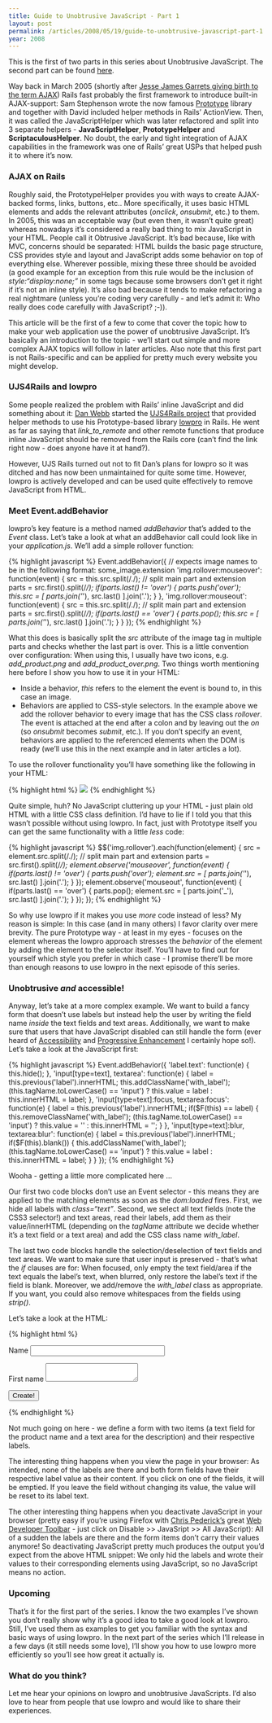 ```yaml
---
title: Guide to Unobtrusive JavaScript - Part 1
layout: post
permalink: /articles/2008/05/19/guide-to-unobtrusive-javascript-part-1
year: 2008
---
```


This is the first of two parts in this series about Unobtrusive
JavaScript. The second part can be found
[here](http://www.railway.at/articles/2008/06/30/guide-to-unobtrusive-javascript-part-2).

Way back in March 2005 (shortly after [Jesse James Garrets giving birth
to the term
AJAX](http://www.adaptivepath.com/ideas/essays/archives/000385.php))
Rails fast probably the first framework to introduce built-in
AJAX-support: Sam Stephenson wrote the now famous
[Prototype](http://prototypejs.org/) library and together with David
included helper methods in Rails’ ActionView. Then, it was called the
JavaScriptHelper which was later refactored and split into 3 separate
helpers - **JavaScriptHelper**, **PrototypeHelper** and
**ScriptaculousHelper**. No doubt, the early and tight integration of
AJAX capabilities in the framework was one of Rails’ great USPs that
helped push it to where it’s now.

### AJAX on Rails

Roughly said, the PrototypeHelper provides you with ways to create
AJAX-backed forms, links, buttons, etc.. More specifically, it uses
basic HTML elements and adds the relevant attributes (*onclick*,
*onsubmit*, etc.) to them. In 2005, this was an acceptable way (but even
then, it wasn’t quite great) whereas nowadays it’s considered a really
bad thing to mix JavaScript in your HTML. People call it Obtrusive
JavaScript. It’s bad because, like with MVC, concerns should be
separated: HTML builds the basic page structure, CSS provides style and
layout and JavaScript adds some behavior on top of everything else.
Wherever possible, mixing these three should be avoided (a good example
for an exception from this rule would be the inclusion of
*style:“display:none;”* in some tags because some browsers don’t get it
right if it’s not an inline style). It’s also bad because it tends to
make refactoring a real nightmare (unless you’re coding very carefully -
and let’s admit it: Who really does code carefully with JavaScript?
;-)).

This article will be the first of a few to come that cover the topic how
to make your web application use the power of unobtrusive JavaScript.
It’s basically an introduction to the topic - we’ll start out simple and
more complex AJAX topics will follow in later articles. Also note that
this first part is not Rails-specific and can be applied for pretty much
every website you might develop.

### UJS4Rails and lowpro

Some people realized the problem with Rails’ inline JavaScript and did
something about it: [Dan Webb](http://www.danwebb.net/) started the
[UJS4Rails project](http://ujs4rails.com/) that provided helper methods
to use his Prototype-based library
[lowpro](http://svn.danwebb.net/external/lowpro/) in Rails. He went as
far as saying that *link_to_remote* and other remote functions that
produce inline JavaScript should be removed from the Rails core (can’t
find the link right now - does anyone have it at hand?).

However, UJS Rails turned out not to fit Dan’s plans for lowpro so it
was ditched and has now been unmaintained for quite some time. However,
lowpro is actively developed and can be used quite effectively to remove
JavaScript from HTML.

### Meet Event.addBehavior

lowpro’s key feature is a method named *addBehavior* that’s added to the
*Event* class. Let’s take a look at what an addBehavior call could look
like in your *application.js*. We’ll add a simple rollover function:

{% highlight javascript %}
Event.addBehavior({
  // expects image names to be in the following format: some_image.extension
  'img.rollover:mouseover': function(event) {
    src = this.src.split(/\./); // split main part and extension
    parts = src.first().split(/_/);
    if(parts.last() != 'over') {
      parts.push('over');
      this.src = [ parts.join('_'), src.last() ].join('.');
    }
  },
  'img.rollover:mouseout': function(event) {
    src = this.src.split(/\./); // split main part and extension
    parts = src.first().split(/_/);
    if(parts.last() == 'over') {
      parts.pop();
      this.src = [ parts.join('_'), src.last() ].join('.');
    }
  }
});
{% endhighlight %}

What this does is basically split the *src* attribute of the image tag
in multiple parts and checks whether the last part is over. This is a
little convention over configuration: When using this, I usually have
two icons, e.g. *add_product.png* and *add_product_over.png*. Two things
worth mentioning here before I show you how to use it in your HTML:

-   Inside a behavior, *this* refers to the element the event is bound
    to, in this case an image.
-   Behaviors are applied to CSS-style selectors. In the example above
    we add the rollover behavior to every image that has the CSS class
    *rollover*. The event is attached at the end after a colon and by
    leaving out the *on* (so *onsubmit* becomes *submit*, etc.). If you
    don’t specify an event, behaviors are applied to the referenced
    elements when the DOM is ready (we’ll use this in the next example
    and in later articles a lot).

To use the rollover functionality you’ll have something like the
following in your HTML:

{% highlight html %}
<img src="/images/icons/ok.png" class="rollover" />
{% endhighlight %}

Quite simple, huh? No JavaScript cluttering up your HTML - just plain
old HTML with a little CSS class definition. I’d have to lie if I told
you that this wasn’t possible without using lowpro. In fact, just with
Prototype itself you can get the same functionality with a little *less*
code:

{% highlight javascript %}
$$('img.rollover').each(function(element) {
  src = element.src.split(/\./); // split main part and extension
  parts = src.first().split(/_/);
  element.observe('mouseover', function(event) {
    if(parts.last() != 'over') {
      parts.push('over');
      element.src = [ parts.join('_'), src.last() ].join('.');
    }
  });
  element.observe('mouseout', function(event) {
    if(parts.last() == 'over') {
      parts.pop();
      element.src = [ parts.join('_'), src.last() ].join('.');
    }
  });
});
{% endhighlight %}

So why use lowpro if it makes you use *more* code instead of less? My
reason is simple: In this case (and in many others) I favor clarity over
mere brevity. The pure Prototype way - at least in my eyes - focuses on
the element whereas the lowpro approach stresses the *behavior* of the
element by adding the element to the selector itself. You’ll have to
find out for yourself which style you prefer in which case - I promise
there’ll be more than enough reasons to use lowpro in the next episode
of this series.

### Unobtrusive *and* accessible!

Anyway, let’s take at a more complex example. We want to build a fancy
form that doesn’t use labels but instead help the user by writing the
field name *inside* the text fields and text areas. Additionally, we
want to make sure that users that have JavaScript disabled can still
handle the form (ever heard of
[Accessibility](http://en.wikipedia.org/wiki/Web_Content_Accessibility_Guidelines)
and [Progressive
Enhancement](http://en.wikipedia.org/wiki/Progressive_Enhancement?) I
certainly hope so!). Let’s take a look at the JavaScript first:

{% highlight javascript %}
Event.addBehavior({
  'label.text': function(e) {
    this.hide();
  },
  'input[type=text], textarea': function(e) {
    label = this.previous('label').innerHTML;
    this.addClassName('with_label');
    (this.tagName.toLowerCase() == 'input') ? this.value = label : this.innerHTML = label;
  },
  'input[type=text]:focus, textarea:focus': function(e) {
    label = this.previous('label').innerHTML;
    if($F(this) == label) {
      this.removeClassName('with_label');
      (this.tagName.toLowerCase() == 'input') ? this.value = '' : this.innerHTML = '';
    }
  },
  'input[type=text]:blur, textarea:blur': function(e) {
    label = this.previous('label').innerHTML;
    if($F(this).blank()) {
      this.addClassName('with_label');
      (this.tagName.toLowerCase() == 'input') ? this.value = label : this.innerHTML = label;
    }
  }
});
{% endhighlight %}

Wooha - getting a little more complicated here …

Our first two code blocks don’t use an Event selector - this means they
are applied to the matching elements as soon as the *dom:loaded* fires.
First, we hide all labels with *class=“text”*. Second, we select all
text fields (note the CSS3 selector!) and text areas, read their labels,
add them as their value/innerHTML (depending on the *tagName* attribute
we decide whether it’s a text field or a text area) and add the CSS
class name *with_label*.

The last two code blocks handle the selection/deselection of text fields
and text areas. We want to make sure that user input is preserved -
that’s what the *if* clauses are for: When focused, only empty the text
field/area if the text equals the label’s text, when blurred, only
restore the label’s text if the field is blank. Moreover, we add/remove
the *with_label* class as appropriate. If you want, you could also
remove whitespaces from the fields using *strip()*.

Let’s take a look at the HTML:

{% highlight html %}
<form action="/products" method="post">
<p>
  <label class="text" for="product_name">Name</label>
  <input id="product_name" name="product[name]" size="30" type="text" />
</p>
<p>
  <label class="text" for="first_name">First name</label>
  <textarea id="product_description" name="product[description]"></textarea>
</p>
<p>
  <input id="product_submit" name="commit" type="submit" value="Create!" />
</p>
</form>
{% endhighlight %}

Not much going on here - we define a form with two items (a text field
for the product name and a text area for the description) and their
respective labels.

The interesting thing happens when you view the page in your browser: As
intended, none of the labels are there and both form fields have their
respective label value as their content. If you click on one of the
fields, it will be emptied. If you leave the field without changing its
value, the value will be reset to its label text.

The other interesting thing happens when you deactivate JavaScript in
your browser (pretty easy if you’re using Firefox with [Chris
Pederick’s](http://chrispederick.com/) great [Web Developer
Toolbar](https://addons.mozilla.org/en-US/firefox/addon/60) - just click
on Disable \>\> JavaSript \>\> All JavaScript): All of a sudden the
labels are there and the form items don’t carry their values anymore! So
deactivating JavaScript pretty much produces the output you’d expect
from the above HTML snippet: We only hid the labels and wrote their
values to their corresponding elements using JavaScript, so no
JavaScript means no action.

### Upcoming

That’s it for the first part of the series. I know the two examples I’ve
shown you don’t really show why it’s a good idea to take a good look at
lowpro. Still, I’ve used them as examples to get you familiar with the
syntax and basic ways of using lowpro. In the next part of the series
which I’ll release in a few days (it still needs some love), I’ll show
you how to use lowpro more efficiently so you’ll see how great it
actually is.

### What do you think?

Let me hear your opinions on lowpro and unobtrusive JavaScripts. I’d
also love to hear from people that use lowpro and would like to share
their experiences.
